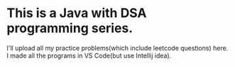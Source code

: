 # This is a Java with DSA programming series. 
I'll upload all my practice problems(which include leetcode questions) here.
I made all the programs in VS Code(but use Intellij idea).
